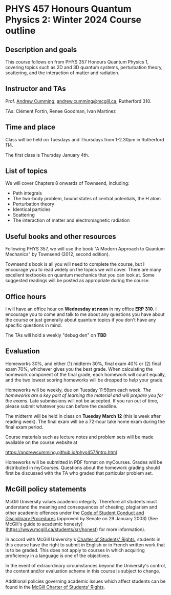 # PHYS 457 Honours Quantum Physics 2: Winter 2024 Course outline

## Description and goals

This course follows on from PHYS 357 Honours Quantum Physics 1, covering topics such as 2D and 3D quantum systems, perturbation theory, scattering, and the interaction of matter and radiation.

## Instructor and TAs

Prof. [Andrew Cumming](https://www.physics.mcgill.ca/~cumming/), andrew.cumming@mcgill.ca, Rutherford 310.

TAs: Clément Fortin, Renee Goodman, Ivan Martinez

## Time and place

Class will be held on Tuesdays and Thursdays from 1-2.30pm in Rutherford 114.

The first class is Thursday January 4th.


## List of topics

We will cover Chapters 8 onwards of Townsend, including:

- Path integrals
- The two-body problem, bound states of central potentials, the H atom
- Perturbation theory
- Identical particles
- Scattering
- The interaction of matter and electromagnetic radiation

## Useful books and other resources

Following PHYS 357, we will use the book "A Modern Approach to Quantum Mechanics" by Townsend (2012, second edition).

Townsend's book is all you will need to complete the course, but I encourage you to read widely on the topics we will cover. There are many excellent textbooks on quantum mechanics that you can look at. Some suggested readings will be posted as appropriate during the course. 

## Office hours

I will have an office hour on **Wednesday at noon** in my office **ERP 310**. I encourage you to come and talk to me about any questions you have about the course or just generally about quantum topics if you don't have any specific questions in mind. 

The TAs will hold a weekly "debug den" on **TBD**

## Evaluation

Homeworks 30%, and either (1) midterm 30%, final exam 40% or (2) final exam 70%, whichever gives you the best grade. When calculating the homework component of the final grade, each homework will count equally, and the two lowest scoring homeworks will be dropped to help your grade.

Homeworks will be weekly, due on Tuesday 11:59pm each week.  *The homeworks are a key part of learning the material and will prepare you for the exams.* Late submissions will not be accepted. If you run out of time, please submit whatever you can before the deadline.

The midterm will be held in class on **Tuesday March 12** (this is week after reading week). The final exam will be a 72-hour take home exam during the final exam period. 

Course materials such as lecture notes and problem sets will be made available on the course website at 

https://andrewcumming.github.io/phys457/intro.html

Homeworks will be submitted in PDF format on myCourses. Grades will be distributed in myCourses. Questions about the homework grading should first be discussed with the TA who graded that particular problem set.


## McGill policy statements

McGill University values academic integrity. Therefore all students must understand the meaning and consequences of cheating, plagiarism and other academic oﬀences under the [Code of Student Conduct and Disciplinary Procedures](https://www.mcgill.ca/secretariat/files/secretariat/code_of_student_conduct_and_disciplinary_procedures.pdf) (approved by Senate on 29 January 2003) (See McGill's guide to academic honesty](https://www.mcgill.ca/students/srr/honest) for more information).

In accord with McGill University's [Charter of Students' Rights](https://www.mcgill.ca/secretariat/files/secretariat/charter_of_student_rights_last_approved_october_262017.pdf), students in this course have the right to submit in English or in French written work that is to be graded. This does not apply to courses in which acquiring proficiency in a language is one of the objectives.

In the event of extraordinary circumstances beyond the University's control, the content and/or evaluation scheme in this course is subject to change. 

Additional policies governing academic issues which aﬀect students can be found in the [McGill Charter of Students' Rights](https://www.mcgill.ca/secretariat/files/secretariat/charter_of_student_rights_last_approved_october_262017.pdf).

